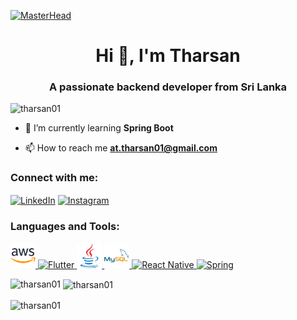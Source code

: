 [![MasterHead](https://your-image-url.com/image.png)](https://your-link.com)
<h1 align="center">Hi 👋, I'm Tharsan</h1>
<h3 align="center">A passionate backend developer from Sri Lanka</h3>

<p align="left"> <img src="https://komarev.com/ghpvc/?username=tharsan01&label=Profile%20views&color=0e75b6&style=flat" alt="tharsan01" /> </p>

- 🌱 I’m currently learning **Spring Boot**

- 📫 How to reach me **at.tharsan01@gmail.com**

<h3 align="left">Connect with me:</h3>
<p align="left">
<a href="https://linkedin.com/in/thavarasa-tharsan" target="blank"><img align="center" src="https://raw.githubusercontent.com/rahuldkjain/github-profile-readme-generator/master/src/images/icons/Social/linked-in-alt.svg" alt="LinkedIn" height="30" width="40" /></a>
<a href="https://instagram.com/tharsan__01" target="blank"><img align="center" src="https://raw.githubusercontent.com/rahuldkjain/github-profile-readme-generator/master/src/images/icons/Social/instagram.svg" alt="Instagram" height="30" width="40" /></a>
</p>

<h3 align="left">Languages and Tools:</h3>
<p align="left"> 
  <a href="https://aws.amazon.com" target="_blank" rel="noreferrer"> <img src="https://raw.githubusercontent.com/devicons/devicon/master/icons/amazonwebservices/amazonwebservices-original-wordmark.svg" alt="AWS" width="40" height="40"/> </a> 
  <a href="https://flutter.dev" target="_blank" rel="noreferrer"> <img src="https://www.vectorlogo.zone/logos/flutterio/flutterio-icon.svg" alt="Flutter" width="40" height="40"/> </a> 
  <a href="https://www.java.com" target="_blank" rel="noreferrer"> <img src="https://raw.githubusercontent.com/devicons/devicon/master/icons/java/java-original.svg" alt="Java" width="40" height="40"/> </a> 
  <a href="https://www.mysql.com/" target="_blank" rel="noreferrer"> <img src="https://raw.githubusercontent.com/devicons/devicon/master/icons/mysql/mysql-original-wordmark.svg" alt="MySQL" width="40" height="40"/> </a> 
  <a href="https://reactnative.dev/" target="_blank" rel="noreferrer"> <img src="https://reactnative.dev/img/header_logo.svg" alt="React Native" width="40" height="40"/> </a> 
  <a href="https://spring.io/" target="_blank" rel="noreferrer"> <img src="https://www.vectorlogo.zone/logos/springio/springio-icon.svg" alt="Spring" width="40" height="40"/> </a> 
</p>

<p><img align="left" src="https://github-readme-stats.vercel.app/api/top-langs?username=tharsan01&show_icons=true&locale=en&layout=compact" alt="tharsan01" /></p>

<p>&nbsp;<img align="center" src="https://github-readme-stats.vercel.app/api?username=tharsan01&show_icons=true&locale=en" alt="tharsan01" /></p>

<p><img align="center" src="https://github-readme-streak-stats.herokuapp.com/?user=tharsan01&" alt="tharsan01" /></p>
